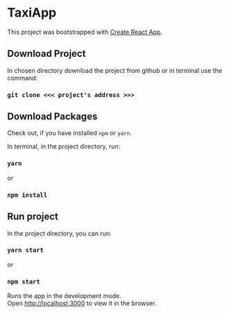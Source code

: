 # TaxiApp

This project was bootstrapped with [Create React App](https://github.com/facebook/create-react-app).



## Download Project

In chosen directory download the project from github or in terminal use the command:

### `git clone <<< project's address >>>` 



## Download Packages

Check out, if you have installed `npm` or `yarn`.

In terminal, in the project directory, run:

### `yarn`
 
or 

### `npm install`



## Run project

In the project directory, you can run:

### `yarn start`
or
### `npm start`


Runs the app in the development mode.<br>
Open [http://localhost:3000](http://localhost:3000) to view it in the browser.
